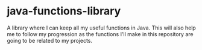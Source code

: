 # java-functions-library
A library where I can keep all my useful functions in Java.
This will also help me to follow my progression as the functions I'll make in this repository are going to be related to my projects.